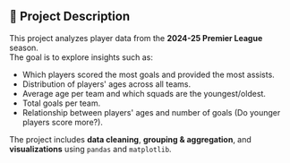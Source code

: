 
## 📌 Project Description

This project analyzes player data from the **2024-25 Premier League** season.  
The goal is to explore insights such as:
- Which players scored the most goals and provided the most assists.
- Distribution of players' ages across all teams.
- Average age per team and which squads are the youngest/oldest.
- Total goals per team.
- Relationship between players' ages and number of goals (Do younger players score more?).

The project includes **data cleaning**, **grouping & aggregation**, and **visualizations** using `pandas` and `matplotlib`.

